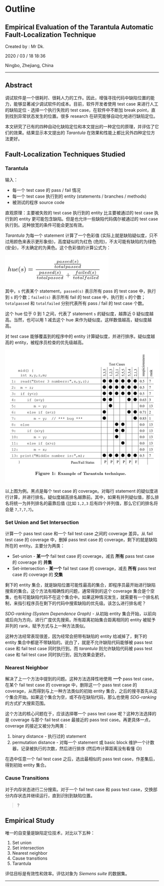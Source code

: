 # Outline

## Empirical Evaluation of the Tarantula Automatic Fault-Localization Technique

Created by : Mr Dk.

2020 / 03 / 18 18:36

Ningbo, Zhejiang, China

---

## Abstract

调试软件是一个很耗时、很耗人力的工作。因此，增强寻找代码中缺陷位置的能力，能够显著减少调试软件的成本。目前，软件开发者使用 test case 来进行人工的缺陷定位 - 选择一个执行失败的 test case，在软件中不断加 break point，直到找到异常状态发生的位置。很多 research 在研究能够自动化地进行缺陷定位。

本文研究了已有的四种自动化缺陷定位和本文提出的一种定位的原理，并评估了它们的效果。结果显示本文提出的 _Tarantula_ 在效果和性能上都比另外四种定位方法更好。

## Fault-Localization Techniques Studied

### Tarantula

输入：

* 每一个 test case 的 pass / fail 情况
* 每一个 test case 执行到的 entity (statements / branches / methods)
* 被测试的程序 source code

直观原理：主要被失败的 test case 执行到的 entity 比主要被通过的 test case 执行到的 entity 更可能包含缺陷。但是也允许一些缺陷代码偶尔被通过的 test case 执行到。这种放宽的条件可能会更加有效。

_Tarantula_ 为每一个 statement 计算了一个色彩值 (实际上就是缺陷疑似度，只不过用颜色来表示更形象些)，高度疑似的为红色 (危险)，不太可能有缺陷的为绿色 (安全)，不太确定的为黄色。这个色彩值的计算公式为：

<img src="../../img/tarantula-hue.png" alt="tarantula-hue" style="zoom:33%;" />

其中，`s` 代表某个 statement，`passed(s)` 表示所有 pass 的 test case 中，执行到 `s` 的个数；`failed(s)` 表示所有 fail 的 test case 中，执行到 `s` 的个数；`totalpassed` 和 `totalfailed` 分别代表所有 pass / fail 的 test case 个数。

这个 hue 位于 0 到 1 之间，代表了 statement `s` 的疑似度，越靠近 0 疑似度越高。当然，也可以用 1 减去这个 hue 来作为疑似度。这样数值越高，疑似度越高。

对 test case 能够覆盖到的程序中的 entity 计算疑似度，并进行排序。疑似度越高的 entity，被程序员检查的优先级越高。

<img src="../../img/tarantula-example.png" alt="tarantula-example" style="zoom: 50%;" />

以上图为例。黑点是每个 test case 的 coverage。对每行 statement 的疑似度进行计算，并进行排名，疑似度越高排名越靠前。其中，如果有并列疑似值，那么排名将统一为并列排名的最靠后值 (比如 `1,2,3` 后有四个并列值，那么它们的排名将会是 `7,7,7,7`)。

### Set Union and Set Intersection

计算一个 pass test case 和一个 fail test case 之间的 coverage 差异。从 fail test case 的 coverage 中，删掉 pass test case 的 coverage，剩下的就是缺陷所在的 entity。主要分为两类：

* Set-union - __某一个__ fail test case 的 coverage，减去 __所有__ pass test case 的 coverage 的 __并集__
* Set-intersection - __某一个__ fail test case 的 coverage，减去 __所有__ pass test case 的 coverage 的 __交集__

剩下的 entity 集合，就是缺陷位置可能性最高的集合，即程序员最开始进行缺陷搜索的集合。这个方法有精确性的问题，通常得到的这个 coverage 集合是个空集，也有可能缺陷代码不在这个集合中。如果这种情况发生，就需要有一个排名机制，来指引程序员在剩下的代码中搜索缺陷的优先级。该怎么进行排名呢？

_SDG-ranking (System Dependence Graph)_ - 从初始 entity 集合开始，以前向或后向为方向，进行广度优先搜索。所有距离初始集合距离相同的 entity 被赋予并列的 rank，赋予方式与上一种方法类似。

这种方法经常表现很差，因为经常会把带有缺陷的 entity 给减掉了，剩下的 entity 集合中都是不带缺陷的。说白了，就是不允许缺陷代码能够被 pass test case 和 fail test case 同时执行到。而 _tarantula_ 则允许缺陷代码被 pass test case 和 fail test case 同时执行到，因为效果会更好。

### Nearest Neighbor

解决了上一个方法中提到的问题。这种方法选择性地使用 __一个__ pass test case，在某个 fail test case 的 coverage 中，删除这一个 pass test case 的 coverage，从而得到与上一种方法类似的初始 entity 集合，之后的搜寻首先从这个集合开始。如果这个集合为空，或不存在缺陷代码，那么也使用 _SDG-ranking_ 的方式扩大搜索范围。

这个方法的核心问题在于，应该选择哪一个 pass test case 呢？这种方法选择的是 coverage 与那个 fail test case 最接近的 pass test case。再更具体一点，coverage 的接近又被分为两类：

1. binary distance - 执行过的 statement
2. permutation distance - 对每一个 statement 或 basic block 维护一个计数器，记录被执行的次数，然后进行排序 (然后咋计算距离没有看懂 😥)

在选中任意一个 fail test case 之后，选出最相似的 pass test case，作差集后，得到初始 entity 集合。

### Cause Transitions

对于内存状态进行二分搜索。对于一个 fail test case 和 pass test case，交换部分内存状态并继续运行，直到识别到缺陷位置。

> ?

## Empirical Study

唯一的自变量是缺陷定位技术，对比以下五种：

1. Set union
2. Set intersection
3. Nearest neighbor
4. Cause transitions
5. Tarantula

评估目标是有效性和效率。评估对象为 _Siemens suite_ 的数据集。

---

